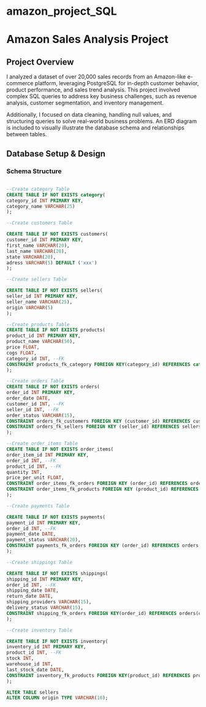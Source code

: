 # amazon_project_SQL

# **Amazon Sales Analysis Project**

## **Project Overview**

I analyzed a dataset of over 20,000 sales records from an Amazon-like e-commerce platform, leveraging PostgreSQL for in-depth customer behavior, product performance, and sales trend analysis. This project involved complex SQL queries to address key business challenges, such as revenue analysis, customer segmentation, and inventory management.  

Additionally, I focused on data cleaning, handling null values, and structuring queries to solve real-world business problems. An ERD diagram is included to visually illustrate the database schema and relationships between tables.

## **Database Setup & Design**

### **Schema Structure**

```sql

--Create category Table
CREATE TABLE IF NOT EXISTS category(
category_id INT PRIMARY KEY,
category_name VARCHAR(25)
);

--Create customers Table

CREATE TABLE IF NOT EXISTS customers(
customer_id INT PRIMARY KEY,
first_name VARCHAR(20),
last_name VARCHAR(20),
state VARCHAR(20),
adress VARCHAR(5) DEFAULT ('xxx')
);

--Create sellers Table

CREATE TABLE IF NOT EXISTS sellers(
seller_id INT PRIMARY KEY,
seller_name VARCHAR(25),
origin VARCHAR(5)
);

--Create products Table
CREATE TABLE IF NOT EXISTS products(
product_id INT PRIMARY KEY,
product_name VARCHAR(50),
price FLOAT,
cogs FLOAT,
category_id INT, --FK	
CONSTRAINT products_fk_category FOREIGN KEY(category_id) REFERENCES category(category_id)
);

--Create orders Table
CREATE TABLE IF NOT EXISTS orders(
order_id INT PRIMARY KEY,
order_date DATE,
customer_id INT, --FK
seller_id INT, --FK
order_status VARCHAR(15),
CONSTRAINT orders_fk_customers FOREIGN KEY (customer_id) REFERENCES customers(customer_id),
CONSTRAINT orders_fk_sellers FOREIGN KEY (seller_id) REFERENCES sellers(seller_id)
);

--Create order_items Table
CREATE TABLE IF NOT EXISTS order_items(
order_item_id INT PRIMARY KEY,
order_id INT, --FK
product_id INT, --FK
quantity INT,
price_per_unit FLOAT,
CONSTRAINT order_items_fk_orders FOREIGN KEY (order_id) REFERENCES orders(order_id),
CONSTRAINT order_items_fk_products FOREIGN KEY (product_id) REFERENCES products(product_id)
);

--Create payments Table

CREATE TABLE IF NOT EXISTS payments(
payment_id INT PRIMARY KEY,
order_id INT, --FK
payment_date DATE,
payment_status VARCHAR(20),
CONSTRAINT payments_fk_orders FOREIGN KEY (order_id) REFERENCES orders(order_id)
);

--Create shippings Table

CREATE TABLE IF NOT EXISTS shippings(
shipping_id INT PRIMARY KEY,
order_id INT, --FK
shipping_date DATE,
return_date DATE,
shipping_providers VARCHAR(15),
delivery_status VARCHAR(15),
CONSTRAINT shipping_fk_orders FOREIGN KEY(order_id) REFERENCES orders(order_id)
);

--Create inventory Table

CREATE TABLE IF NOT EXISTS inventory(
inventory_id INT PRIMARY KEY,
product_id INT, --FK
stock INT,
warehouse_id INT, 
last_stock_date DATE,
CONSTRAINT inventory_fk_products FOREIGN KEY(product_id) REFERENCES products(product_id)
);

ALTER TABLE sellers
ALTER COLUMN origin TYPE VARCHAR(10);
```
